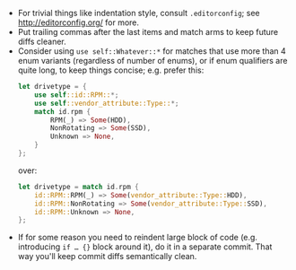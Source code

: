 * For trivial things like indentation style, consult `.editorconfig`; see http://editorconfig.org/ for more.
* Put trailing commas after the last items and match arms to keep future diffs cleaner.
* Consider using `use self::Whatever::*` for matches that use more than 4 enum variants (regardless of number of enums), or if enum qualifiers are quite long, to keep things concise; e.g. prefer this:
    ```rust
    let drivetype = {
    	use self::id::RPM::*;
    	use self::vendor_attribute::Type::*;
    	match id.rpm {
    		RPM(_) => Some(HDD),
    		NonRotating => Some(SSD),
    		Unknown => None,
    	}
    };
    ```
    over:
    ```rust
    let drivetype = match id.rpm {
    	id::RPM::RPM(_) => Some(vendor_attribute::Type::HDD),
    	id::RPM::NonRotating => Some(vendor_attribute::Type::SSD),
    	id::RPM::Unknown => None,
    };
    ```
* If for some reason you need to reindent large block of code (e.g. introducing `if … {}` block around it), do it in a separate commit. That way you'll keep commit diffs semantically clean.
